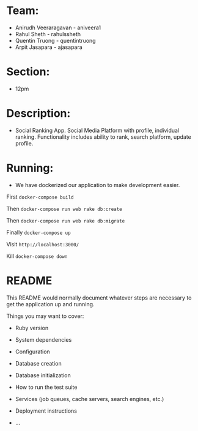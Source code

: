 # Team:
- Anirudh Veeraragavan - aniveera1
- Rahul Sheth - rahulssheth
- Quentin Truong - quentintruong
- Arpit Jasapara - ajasapara

# Section:
- 12pm

# Description:
- Social Ranking App. Social Media Platform with profile, individual ranking. Functionality includes ability to rank, search platform, update profile.

# Running:
- We have dockerized our application to make development easier.

First
`docker-compose build`

Then
`docker-compose run web rake db:create`

Then
`docker-compose run web rake db:migrate`

Finally
`docker-compose up`

Visit
`http://localhost:3000/`

Kill
`docker-compose down`

# README

This README would normally document whatever steps are necessary to get the
application up and running.

Things you may want to cover:

* Ruby version

* System dependencies

* Configuration

* Database creation

* Database initialization

* How to run the test suite

* Services (job queues, cache servers, search engines, etc.)

* Deployment instructions

* ...
